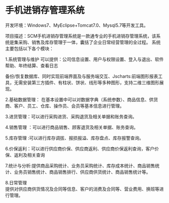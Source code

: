 # 手机进销存管理系统

开发环境：Windows7、MyEclipse+Tomcat7.0、Mysql5.7等开发工具。

项目描述：SCM手机进销存管理系统是一款通专业的手机进销存管理系统，该系统是集采购、销售及库存管理于一体，囊括了企业日常经营管理的全过程。
系统主要包括以下各个模块：

1.系统管理与维护
可以提供：公司信息设置、用户与权限设置、登入与退出、软件帮助、年终结算、查看日志

备份/恢复数据库、同时实现前端界面及与服务端交互、Jscharts:前端图形报表工具，无需安装第三方插件、有柱状、饼状、线形等多种图形，支持二维三维图形展现。

2.基础数据管理： 在基本设置中可以对数据字典（系统参数）、商品信息、供货商、客户、员工、仓库、操作员、会员等基本信息进行管理。

3.进货管理：可以进行采购进货、采购退货及相关单据和账务查询。

4.销售管理	：可以进行商品销售、顾客退货及相关单据、账务查询。

5.库存管理	:可以进行库存调拔、报损报溢、库存盘点、库存报警查询。

6.价保返利：可以进行供应商价保、供应商返利、供应商价保返利查询，客户价保、返利及相关查询

7.统计与分析:提供商品采购统计、业务员采购统计、库存成本统计、商品销售统计、业务员销售统计、商品销售排行、供应商供货统计、商品销售统计等。

8.日常管理	
提供对供应商供货情况及合同等信息、客户的消费及合同等、营业费用、换班等进行管理。
